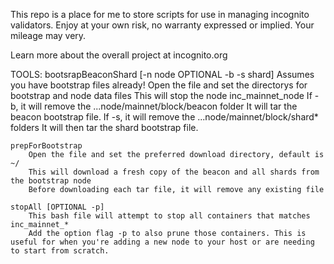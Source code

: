 This repo is a place for me to store scripts for use in managing incognito validators. Enjoy at your own risk, no warranty expressed or implied. Your mileage may very.

Learn more about the overall project at incognito.org

TOOLS:
    bootsrapBeaconShard [-n node OPTIONAL -b -s shard]
        Assumes you have bootstrap files already!
        Open the file and set the directorys for bootstrap and node data files
        This will stop the node inc_mainnet_node
        If -b, it will remove the ...node/mainnet/block/beacon folder
            It will tar the beacon bootstrap file.
        If -s, it will remove the ...node/mainnet/block/shard* folders
            It will then tar the shard bootstrap file.

    prepForBootstrap
        Open the file and set the preferred download directory, default is ~/
        This will download a fresh copy of the beacon and all shards from the bootstrap node
        Before downloading each tar file, it will remove any existing file

    stopAll [OPTIONAL -p]
        This bash file will attempt to stop all containers that matches inc_mainnet_*
        Add the option flag -p to also prune those containers. This is useful for when you're adding a new node to your host or are needing to start from scratch.